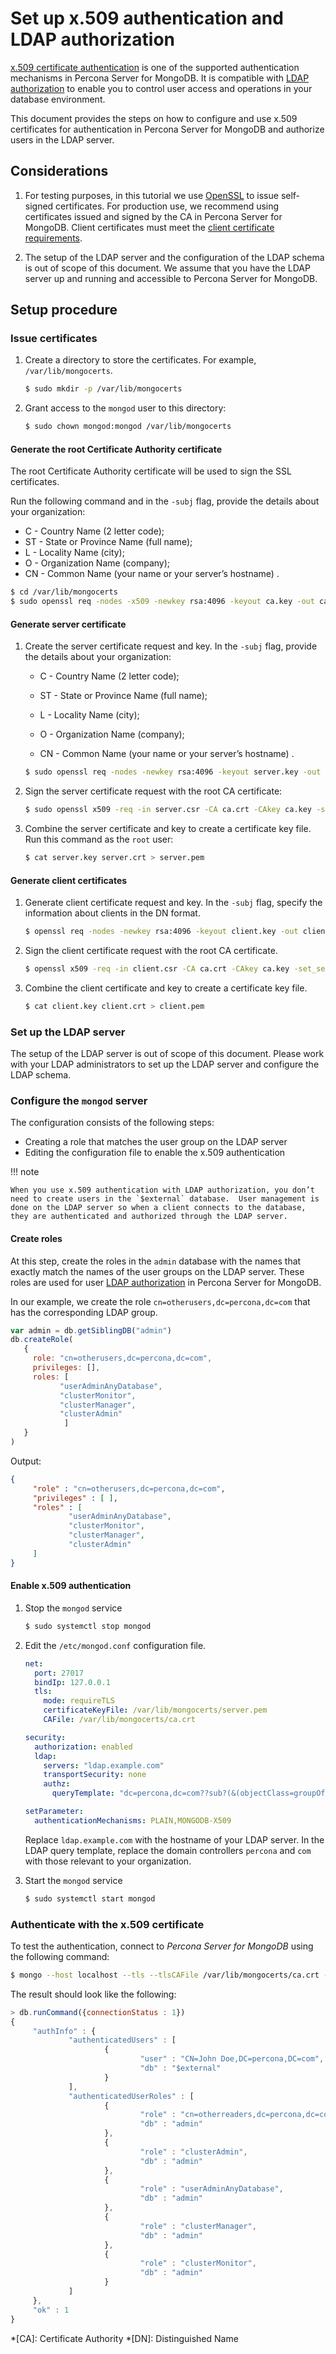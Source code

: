 # Set up x.509 authentication and LDAP authorization

[x.509 certificate authentication](authentication.md#x509) is one of the supported authentication mechanisms in Percona Server for MongoDB. It is compatible with [LDAP authorization](authorization.md) to enable you to control user access and operations in your database environment.

This document provides the steps on how to configure and use x.509 certificates for authentication in Percona Server for MongoDB and authorize users in the LDAP server.

## Considerations


1. For testing purposes, in this tutorial we use [OpenSSL](https://www.openssl.org/) to issue self-signed certificates. For production use, we recommend using certificates issued and signed by the CA in Percona Server for MongoDB. Client certificates must meet the [client certificate requirements](https://docs.mongodb.com/manual/core/security-x.509/#client-certificate-requirements).

2. The setup of the LDAP server and the configuration of the LDAP schema is out of scope of this document. We assume that you have the LDAP server up and running and accessible to Percona Server for MongoDB.

## Setup procedure

### Issue certificates


1. Create a directory to store the certificates. For example, `/var/lib/mongocerts`.

    ```{.bash data-prompt="$"}
    $ sudo mkdir -p /var/lib/mongocerts
    ```


2. Grant access to the `mongod` user to this directory:

    ```{.bash data-prompt="$"}
    $ sudo chown mongod:mongod /var/lib/mongocerts
    ```

#### Generate the root Certificate Authority certificate

The root Certificate Authority certificate will be used to sign the SSL certificates.

Run the following command and in the `-subj` flag, provide the details about your organization:

* C - Country Name (2 letter code);
* ST - State or Province Name (full name);
* L - Locality Name (city);
* O - Organization Name (company);
* CN - Common Name (your name or your server’s hostname) .

```{.bash data-prompt="$"}
$ cd /var/lib/mongocerts
$ sudo openssl req -nodes -x509 -newkey rsa:4096 -keyout ca.key -out ca.crt -subj "/C=US/ST=California/L=SanFrancisco/O=Percona/OU=root/CN=localhost"
```

#### Generate server certificate

1. Create the server certificate request and key. In the `-subj` flag, provide the details about your organization:


    * C - Country Name (2 letter code);


    * ST - State or Province Name (full name);


    * L - Locality Name (city);


    * O - Organization Name (company);


    * CN - Common Name (your name or your server’s hostname) .

    ```{.bash data-prompt="$"}
    $ sudo openssl req -nodes -newkey rsa:4096 -keyout server.key -out server.csr -subj "/C=US/ST=California/L=SanFrancisco/O=Percona/OU=server/CN=localhost"
    ```

2. Sign the server certificate request with the root CA certificate:

    ```{.bash data-prompt="$"}
    $ sudo openssl x509 -req -in server.csr -CA ca.crt -CAkey ca.key -set_serial 01 -out server.crt
    ```

3. Combine the server certificate and key to create a certificate key file. Run this command as the `root` user:

    ```{.bash data-prompt="$"}
    $ cat server.key server.crt > server.pem
    ```

#### Generate client certificates

1. Generate client certificate request and key. In the `-subj` flag, specify the information about clients in the DN format.

    ```{.bash data-prompt="$"}
    $ openssl req -nodes -newkey rsa:4096 -keyout client.key -out client.csr -subj "/DC=com/DC=percona/CN=John Doe"
    ```

2. Sign the client certificate request with the root CA certificate.

    ```{.bash data-prompt="$"}
    $ openssl x509 -req -in client.csr -CA ca.crt -CAkey ca.key -set_serial 02 -out client.crt
    ```

3. Combine the client certificate and key to create a certificate key file.

    ```{.bash data-prompt="$"}
    $ cat client.key client.crt > client.pem
    ```

### Set up the LDAP server

The setup of the LDAP server is out of scope of this document. Please work with your LDAP administrators to set up the LDAP server and configure the LDAP schema.

### Configure the `mongod` server

The configuration consists of the following steps:


* Creating a role that matches the user group on the LDAP server
* Editing the configuration file to enable the x.509 authentication

!!! note 

    When you use x.509 authentication with LDAP authorization, you don’t need to create users in the `$external` database.  User management is done on the LDAP server so when a client connects to the database, they are authenticated and authorized through the LDAP server.

#### Create roles

At this step, create the roles in the `admin` database with the names that exactly match the names of the user groups on the LDAP server. These roles are used for user [LDAP authorization](authorization.md) in Percona Server for MongoDB.

In our example, we create the role `cn=otherusers,dc=percona,dc=com` that has the corresponding LDAP group.

```javascript
var admin = db.getSiblingDB("admin")
db.createRole(
   {
     role: "cn=otherusers,dc=percona,dc=com",
     privileges: [],
     roles: [
           "userAdminAnyDatabase",
           "clusterMonitor",
           "clusterManager",
           "clusterAdmin"
            ]
   }
)
```

Output:

```json
{
     "role" : "cn=otherusers,dc=percona,dc=com",
     "privileges" : [ ],
     "roles" : [
             "userAdminAnyDatabase",
             "clusterMonitor",
             "clusterManager",
             "clusterAdmin"
     ]
}
```

#### Enable x.509 authentication


1. Stop the `mongod` service

    ```{.bash data-prompt="$"}
    $ sudo systemctl stop mongod
    ```

2. Edit the `/etc/mongod.conf` configuration file.

    ```yaml
    net:
      port: 27017
      bindIp: 127.0.0.1
      tls:
        mode: requireTLS
        certificateKeyFile: /var/lib/mongocerts/server.pem
        CAFile: /var/lib/mongocerts/ca.crt

    security:
      authorization: enabled
      ldap:
        servers: "ldap.example.com"
        transportSecurity: none
        authz:
          queryTemplate: "dc=percona,dc=com??sub?(&(objectClass=groupOfNames)(member={USER}))"

    setParameter:
      authenticationMechanisms: PLAIN,MONGODB-X509
    ```

    Replace `ldap.example.com` with the hostname of your LDAP server. In the LDAP query template, replace the domain controllers `percona` and `com` with those relevant to your organization.


3. Start the `mongod` service

    ```{.bash data-prompt="$"}
    $ sudo systemctl start mongod
    ```

### Authenticate with the x.509 certificate

To test the authentication, connect to *Percona Server for MongoDB* using the following command:

```{.bash data-prompt="$"}
$ mongo --host localhost --tls --tlsCAFile /var/lib/mongocerts/ca.crt --tlsCertificateKeyFile <path_to_client_certificate>/client.pem  --authenticationMechanism MONGODB-X509 --authenticationDatabase='$external'
```

The result should look like the following:

```javascript
> db.runCommand({connectionStatus : 1})
{
     "authInfo" : {
             "authenticatedUsers" : [
                     {
                             "user" : "CN=John Doe,DC=percona,DC=com",
                             "db" : "$external"
                     }
             ],
             "authenticatedUserRoles" : [
                     {
                             "role" : "cn=otherreaders,dc=percona,dc=com",
                             "db" : "admin"
                     },
                     {
                             "role" : "clusterAdmin",
                             "db" : "admin"
                     },
                     {
                             "role" : "userAdminAnyDatabase",
                             "db" : "admin"
                     },
                     {
                             "role" : "clusterManager",
                             "db" : "admin"
                     },
                     {
                             "role" : "clusterMonitor",
                             "db" : "admin"
                     }
             ]
     },
     "ok" : 1
}
```

*[CA]: Certificate Authority
*[DN]: Distinguished Name